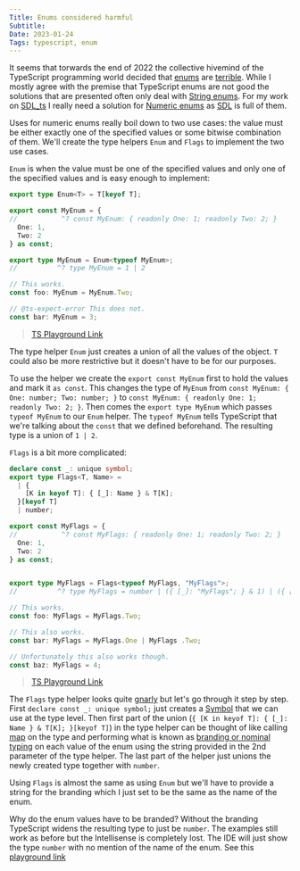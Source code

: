 ```yaml
---
Title: Enums considered harmful
Subtitle:
Date: 2023-01-24
Tags: typescript, enum
---
```


It seems that torwards the end of 2022 the collective hivemind of the TypeScript
programming world decided that [enums](https://www.youtube.com/watch?v=jjMbPt_H3RQ)
are [terrible](https://www.youtube.com/watch?v=0fTdCSH_QEU). While I mostly agree
with the premise that TypeScript enums are not good the solutions that are
presented often only deal with [String enums](https://www.typescriptlang.org/docs/handbook/enums.html#string-enums).
For my work on [SDL_ts](https://github.com/smack0007/SDL_ts)
I really need a solution for [Numeric enums](https://www.typescriptlang.org/docs/handbook/enums.html#numeric-enums)
as [SDL](http://www.libsdl.org/) is full of them.

<!--more-->

Uses for numeric enums really boil down to two use cases: the value must be either exactly
one of the specified values or some bitwise combination of them. We'll create the type helpers
`Enum` and `Flags` to implement the two use cases.

`Enum` is when the value must be one of the specified values and only one of the specified values and is easy enough to implement:

```ts
export type Enum<T> = T[keyof T];

export const MyEnum = {
//           ^? const MyEnum: { readonly One: 1; readonly Two: 2; }
  One: 1,
  Two: 2
} as const;

export type MyEnum = Enum<typeof MyEnum>;
//          ^? type MyEnum = 1 | 2

// This works.
const foo: MyEnum = MyEnum.Two;

// @ts-expect-error This does not.
const bar: MyEnum = 3;
```

> [TS Playground Link](https://www.typescriptlang.org/play?#code/KYDwDg9gTgLgBDAnmYcCiA7ArgWwDwAqAfHALxwEDaA1sIhAGYUC6A3ALABQXokscAYwgYAzvACyiTLjJwA3lwD0iuKrXq4APQD8XVQHkMwAFxwAjABo9FAO4RTAJi4BfOAEMRg4WI7c-vaHgkFDhJaRxZcLxg4EZQqWwcIl9lDQ0dLkzOVIIACwBLTzsoahEAOi4hUXgGCHt48NkwxLKCO18lFQABGBEAWl5gARgBqChoCgLPABMIYE8MCBgKziqxOAAjNyhTZplyAGZfIA)

The type helper `Enum` just creates a union of all the values of the object. `T` could
also be more restrictive but it doesn't have to be for our purposes.

To use the helper we create the `export const MyEnum` first to hold the values
and mark it `as const`. This changes the type of `MyEnum` from
`const MyEnum: { One: number; Two: number; }` to
`const MyEnum: { readonly One: 1; readonly Two: 2; }`. Then comes the `export type MyEnum`
which passes `typeof MyEnum` to our `Enum` helper. The `typeof MyEnum` tells TypeScript that
we're talking about the `const` that we defined beforehand. The resulting type is a union
of `1 | 2`.

`Flags` is a bit more complicated:

```ts
declare const _: unique symbol;
export type Flags<T, Name> =
  | {
    [K in keyof T]: { [_]: Name } & T[K];
  }[keyof T]
  | number;

export const MyFlags = {
//           ^? const MyFlags: { readonly One: 1; readonly Two: 2; }
  One: 1,
  Two: 2
} as const;


export type MyFlags = Flags<typeof MyFlags, "MyFlags">;
//          ^? type MyFlags = number | ({ [_]: "MyFlags"; } & 1) | ({ [_]: "MyFlags"; } & 2)

// This works.
const foo: MyFlags = MyFlags.Two;

// This also works.
const bar: MyFlags = MyFlags.One | MyFlags .Two;

// Unfortunately this also works though.
const baz: MyFlags = 4;
```

> [TS Playground Link](https://www.typescriptlang.org/play?#code/CYUwxgNghgTiAEYD2A7AzgF3gfQFzwFcUBLARwITQE8BbAIyQgG4BYAKBAA8AHJGLDFW4IAYtADmaADwAVADTwAclBogAfPAC87ePAA+8AN47d8ANoBpeMRTwA1iCpIAZvBkBdfIfPZPSlQgAvvAAZG6W7qxsuoFmDk6uHiYGKAT0IDBR7Fy8-IiomPAAslRiUJJaRuwA9NWm9fUAegD8JgDyKCD4AIxyJjIA7kj4AEzswVBo+egYWWzZPHwCQgglZRWa8OvSgsIuxaUSaAoARGtHJ2pRtQ0NLew1dTIAFsRTQzB2aAB07Mgz8GcSGGB22lXO5R+gyQcxuLze8CgEDQSHgHy+vzY-0KdFg+AhG1BR2+HQQBgJU2+0NhdQAqiggfwiFAMCAIFR4BhXlMkSi0XwvpznkgCOJnpjsVhcQAvfGHSGVAAsUSAA)

The `Flags` type helper looks quite [gnarly](https://www.youtube.com/watch?v=bVfopcz4nas) but
let's go through it step by step. First `declare const _: unique symbol;` just creates a
[Symbol](https://developer.mozilla.org/en-US/docs/Web/JavaScript/Reference/Global_Objects/Symbol)
that we can use at the type level. Then first part of the union
(`{ [K in keyof T]: { [_]: Name } & T[K]; }[keyof T]`) in the type helper can be thought of
like calling [map](https://developer.mozilla.org/en-US/docs/Web/JavaScript/Reference/Global_Objects/Array/map) on the type and performing what is known as
[branding or nominal typing](https://basarat.gitbook.io/typescript/main-1/nominaltyping#nominal-typing)
on each value of the enum using the string provided in the 2nd parameter of the type helper.
The last part of the helper just unions the newly created type together with `number`.

Using `Flags` is almost the same as using `Enum` but we'll have to provide a string for the
branding which I just set to be the same as the name of the enum.

Why do the enum values have to be branded? Without the branding TypeScript
widens the resulting type to just be `number`. The examples still work as before
but the Intellisense is completely lost. The IDE will just show the type `number` with
no mention of the name of the enum. See this [playground link](https://www.typescriptlang.org/play?#code/KYDwDg9gTgLgBDAnmYcBiAbAhgcwM4A8AKgHxwC8cRA2gNbCIQBmVAunAD5wB2ArgLYAjYFADcAWABQU0JFhwAxhG554AWUSZceCnADeUgPSG4ps+bgA9APxTTAeW7AAXHACMAGjtUA7hFcATFIAvnBYOkoqMBLSsbLQ8EgocBpa+LpphEnAzCma2PgkMcYWFjZSRiZEABYAljp+ULR4AHRSkapwTBD+eZm6qQWtRH4xlVR1OlgYeBBwjc1tkh3wglhQroPaA-naLY6oXFvpLSMQY5IlAKrc3bC83FgwwBiICJNhM3MLOjDVELwcNUlis4GsAF6bXbpSgAFlEQA)
